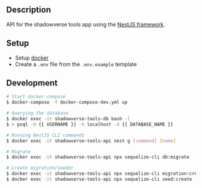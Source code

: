 ## Description

API for the shadowverse tools app using the [NestJS framework](docs.nestjs.com).

## Setup

- Setup [docker](https://www.docker.com/get-started/)
- Create a `.env` file from the `.env.example` template

## Development

```bash
# Start docker compose
$ docker-compose -f docker-compose-dev.yml up

# Querying the database
$ docker exec -it shadowverse-tools-db bash -l
$ > psql -U {{ USERNAME }} -h localhost -d {{ DATABASE_NAME }}

# Running NestJS CLI commands
$ docker exec -it shadowverse-tools-api nest g [command] [name]

# Migrate
$ docker exec -it shadowverse-tools-api npx sequelize-cli db:migrate

# Create migration/seeder
$ docker exec -it shadowverse-tools-api npx sequelize-cli migration:create --name name-of-migration
$ docker exec -it shadowverse-tools-api npx sequelize-cli seed:create --name name-of-seeder


```
